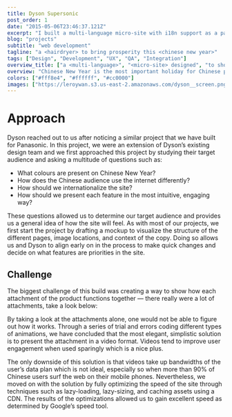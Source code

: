 ```yaml
---
title: Dyson Supersonic
post_order: 1
date: "2015-05-06T23:46:37.121Z"
excerpt: "I built a multi-language micro-site with i18n support as a part of Dyson Canada's campaign to target the Asian-Canadian demographic during Chinese New Year for their red-coloured hairdryer."
blog: "projects"
subtitle: "web development"
tagline: "a <hairdryer> to bring prosperity this <chinese new year>"
tags: ["Design", "Development", "UX", "QA", "Integration"]
overview_title: ["a <multi-language>", "<micro-site> designed", "to showcase", "<luxury> to <chinese>", " audiences"]
overview: "Chinese New Year is the most important holiday for Chinese people, it's a holiday of family, food, and gifts. One of the main consumers of Dyson products is their Chinese audience, and thus, they created the limited Chinese New Year edition of their famous blade-less Supersonic hairdryer. We created a micro-site as a part of their campaign to drive traffic to their main website where customers can buy the product. As a $400 product, we needed to create a very simplistic and elegant site that demonstrates exactly why this product can command such a high price point. The micro-site's main objective is to showcase each feature and innovative qualities of this product while playing to the campaign's theme of Chinese New Year."
colors: ["#fff8e4", "#ffffff", "#cc0000"]
images: ["https://leroywan.s3.us-east-2.amazonaws.com/dyson__screen.png", "https://leroywan.s3.us-east-2.amazonaws.com/dyson__screen.png"]
---
```


# Approach
Dyson reached out to us after noticing a similar project that we have built for Panasonic. In this project, we were an extension of Dyson’s existing design team and we first approached this project by studying their target audience and asking a multitude of questions such as:

- What colours are present on Chinese New Year?
- How does the Chinese audience use the internet differently?
- How should we internationalize the site?
- How should we present each feature in the most intuitive, engaging way?

These questions allowed us to determine our target audience and provides us a general idea of how the site will feel. As with most of our projects, we first start the project by drafting a mockup to visualize the structure of the different pages, image locations, and context of the copy. Doing so allows us and Dyson to align early on in the process to make quick changes and decide on what features are priorities in the site.

## Challenge
The biggest challenge of this build was creating a way to show how each attachment of the product functions together — there really were a lot of attachments, take a look below:

By taking a look at the attachments alone, one would not be able to figure out how it works. Through a series of trial and errors coding different types of animations, we have concluded that the most elegant, simplistic solution is to present the attachment in a video format. Videos tend to improve user engagement when used sparingly which is a nice plus.

The only downside of this solution is that videos take up bandwidths of the user’s data plan which is not ideal, especially so when more than 90% of Chinese users surf the web on their mobile phones. Nevertheless, we moved on with the solution by fully optimizing the speed of the site through techniques such as lazy-loading, lazy-sizing, and caching assets using a CDN. The results of the optimizations allowed us to gain excellent speed as determined by Google’s speed tool.